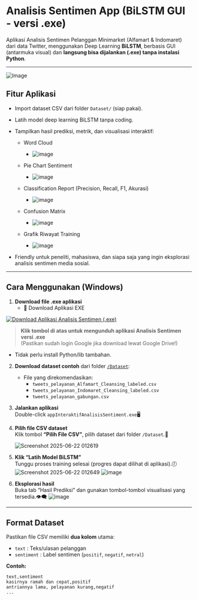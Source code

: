 # Analisis Sentimen App (BiLSTM GUI - versi .exe)

Aplikasi Analisis Sentimen Pelanggan Minimarket (Alfamart & Indomaret) dari data Twitter, menggunakan Deep Learning **BiLSTM**, berbasis GUI (antarmuka visual) dan **langsung bisa dijalankan (.exe) tanpa instalasi Python**.

---
![Image](https://github.com/user-attachments/assets/a2f9e448-cf1b-46a0-b054-0fb4f72bc030)

## Fitur Aplikasi

- Import dataset CSV dari folder `Dataset/` (siap pakai).
- Latih model deep learning BiLSTM tanpa coding.
- Tampilkan hasil prediksi, metrik, dan visualisasi interaktif:
  - Word Cloud
    - ![image](https://github.com/user-attachments/assets/216a66b2-89e9-4440-a3b2-324d82d71888)

  - Pie Chart Sentiment
    - ![image](https://github.com/user-attachments/assets/3c933a00-259c-411c-a7cb-198442ab7e36)

  - Classification Report (Precision, Recall, F1, Akurasi)
    - ![image](https://github.com/user-attachments/assets/a7b48a19-4788-4023-a488-4610c28085a4)

  - Confusion Matrix
    - ![image](https://github.com/user-attachments/assets/67f51596-b9bb-4e8b-8cbb-f0f7dd4b4c69)

  - Grafik Riwayat Training
    - ![image](https://github.com/user-attachments/assets/3b0acd72-cb53-4af6-b7d7-294278f348f9)

- Friendly untuk peneliti, mahasiswa, dan siapa saja yang ingin eksplorasi analisis sentimen media sosial.

---

## Cara Menggunakan (Windows)

1. **Download file .exe aplikasi**
   - 🚀 Download Aplikasi EXE

[![Download Aplikasi Analisis Sentimen (.exe)](https://img.shields.io/badge/Download%20EXE-Analisis--Sentimen-blue?logo=windows&style=for-the-badge)](https://drive.google.com/uc?export=download&id=1i_uUr7ZvG6AFkPJu3k8LLv_nbPPVkwWD)

> **Klik tombol di atas untuk mengunduh aplikasi Analisis Sentimen versi .exe**  
> (Pastikan sudah login Google jika download lewat Google Drive!)

   - Tidak perlu install Python/lib tambahan.

2. **Download dataset contoh** dari folder [`/Dataset`](./Dataset):
   - File yang direkomendasikan:
     - `tweets_pelayanan_Alfamart_Cleansing_labeled.csv`
     - `tweets_pelayanan_Indomaret_Cleansing_labeled.csv`
     - `tweets_pelayanan_gabungan.csv`

3. **Jalankan aplikasi**  
   Double-click `appInteraktifAnalisisSentiment.exe`🖥️

4. **Pilih file CSV dataset**  
   Klik tombol **“Pilih File CSV”**, pilih dataset dari folder `/Dataset`.📑

   ![Screenshot 2025-06-22 012619](https://github.com/user-attachments/assets/d6867fa0-72fd-422a-aaa5-e75f81eaa4af)


6. **Klik “Latih Model BiLSTM”**  
   Tunggu proses training selesai (progres dapat dilihat di aplikasi).🕖
   ![Screenshot 2025-06-22 012649](https://github.com/user-attachments/assets/77adcdd0-1784-4662-9f7c-4bd3d5340996)
  ![image](https://github.com/user-attachments/assets/6867b219-5c8e-4462-a667-2b240429c6e1)



8. **Eksplorasi hasil**  
   Buka tab “Hasil Prediksi” dan gunakan tombol-tombol visualisasi yang tersedia.👁️‍🗨️
    ![image](https://github.com/user-attachments/assets/0b2936b8-3c1e-4fb7-b3d4-6f8a281c2283)

---

## Format Dataset

Pastikan file CSV memiliki **dua kolom** utama:  
- `text` : Teks/ulasan pelanggan  
- `sentiment` : Label sentimen (`positif`, `negatif`, `netral`)

**Contoh:**
```csv
text,sentiment
kasirnya ramah dan cepat,positif
antriannya lama, pelayanan kurang,negatif
...
